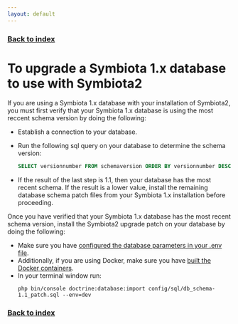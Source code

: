 ```yaml
---
layout: default
---
```


### [Back to index](./index.html)

# To upgrade a Symbiota 1.x database to use with Symbiota2

If you are using a Symbiota 1.x database with your installation of Symbiota2, you must first verify that your 
Symbiota 1.x database is using the most reccent schema version by doing the following:

- Establish a connection to your database.
- Run the following sql query on your database to determine the schema version:
    ```sql
    SELECT versionnumber FROM schemaversion ORDER BY versionnumber DESC LIMIT 1
    ```

- If the result of the last step is 1.1, then your database has the most recent schema. If the result is a lower value, 
    install the remaining database schema patch files from your Symbiota 1.x installation before proceeding.

Once you have verified that your Symbiota 1.x database has the most recent schema version, install the Symbiota2 upgrade 
patch on your database by doing the following:

- Make sure you have [configured the database parameters in your .env file](./configure_env_file_database.html).
- Additionally, if you are using Docker, make sure you have [built the Docker containers](./build_docker_setup.html).
- In your terminal window run:
    ``` 
    php bin/console doctrine:database:import config/sql/db_schema-1.1_patch.sql --env=dev
    ```

### [Back to index](./index.html)
